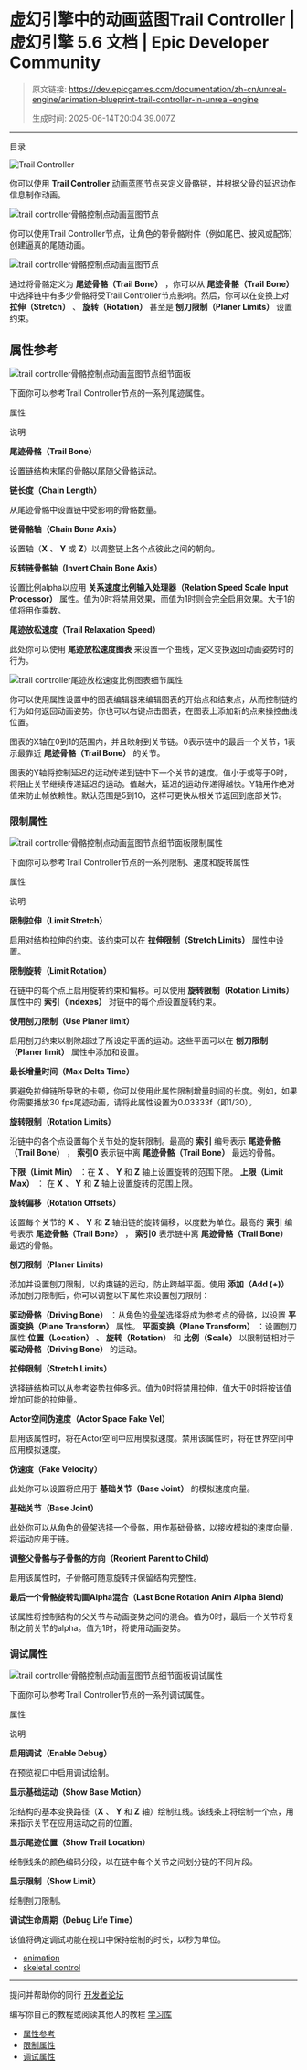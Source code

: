 # 虚幻引擎中的动画蓝图Trail Controller | 虚幻引擎 5.6 文档 | Epic Developer Community

> 原文链接: https://dev.epicgames.com/documentation/zh-cn/unreal-engine/animation-blueprint-trail-controller-in-unreal-engine
> 
> 生成时间: 2025-06-14T20:04:39.007Z

---

目录

![Trail Controller](https://dev.epicgames.com/community/api/documentation/image/9676f444-f595-46af-8dd5-2aa4d819877b?resizing_type=fill&width=1920&height=335)

你可以使用 **Trail Controller** [动画蓝图](/documentation/zh-cn/unreal-engine/animation-blueprints-in-unreal-engine)节点来定义骨骼链，并根据父骨的延迟动作信息制作动画。

![trail controller骨骼控制点动画蓝图节点](https://d1iv7db44yhgxn.cloudfront.net/documentation/images/65896904-9e21-44db-a67c-9e20cc664328/trailcontroller.png)

你可以使用Trail Controller节点，让角色的带骨骼附件（例如尾巴、披风或配饰）创建逼真的尾随动画。

![trail controller骨骼控制点动画蓝图节点](https://d1iv7db44yhgxn.cloudfront.net/documentation/images/c0c14aae-3eb3-4687-9301-6b8371261469/taildemo.gif)

通过将骨骼定义为 **尾迹骨骼（Trail Bone）** ，你可以从 **尾迹骨骼（Trail Bone）** 中选择链中有多少骨骼将受Trail Controller节点影响。然后，你可以在变换上对 **拉伸（Stretch）** 、 **旋转（Rotation）** 甚至是 **刨刀限制（Planer Limits）** 设置约束。

## 属性参考

![trail controller骨骼控制点动画蓝图节点细节面板](https://d1iv7db44yhgxn.cloudfront.net/documentation/images/5faf323f-435e-44c6-83ce-569b58c0a085/details.png)

下面你可以参考Trail Controller节点的一系列尾迹属性。

属性

说明

**尾迹骨骼（Trail Bone）**

设置链结构末尾的骨骼以尾随父骨骼运动。

**链长度（Chain Length）**

从尾迹骨骼中设置链中受影响的骨骼数量。

**链骨骼轴（Chain Bone Axis）**

设置轴（**X** 、 **Y** 或 **Z**）以调整链上各个点彼此之间的朝向。

**反转链骨骼轴（Invert Chain Bone Axis）**

设置比例alpha以应用 **关系速度比例输入处理器（Relation Speed Scale Input Processor）** 属性。值为0时将禁用效果，而值为1时则会完全启用效果。大于1的值将用作乘数。

**尾迹放松速度（Trail Relaxation Speed）**

此处你可以使用 **尾迹放松速度图表** 来设置一个曲线，定义变换返回动画姿势时的行为。

![trail controller尾迹放松速度比例图表细节属性](https://d1iv7db44yhgxn.cloudfront.net/documentation/images/89b95ce9-3514-4e71-9a06-0b58a7561dc5/graph.png)

你可以使用属性设置中的图表编辑器来编辑图表的开始点和结束点，从而控制链的行为如何返回动画姿势。你也可以右键点击图表，在图表上添加新的点来操控曲线位置。

图表的X轴在0到1的范围内，并且映射到关节链。0表示链中的最后一个关节，1表示最靠近 **尾迹骨骼（Trail Bone）** 的关节。

图表的Y轴将控制延迟的运动传递到链中下一个关节的速度。值小于或等于0时，将阻止关节继续传递延迟的运动。值越大，延迟的运动传递得越快。Y轴用作绝对值来防止帧依赖性。默认范围是5到10，这样可更快从根关节返回到底部关节。

### 限制属性

![trail controller骨骼控制点动画蓝图节点细节面板限制属性](https://d1iv7db44yhgxn.cloudfront.net/documentation/images/c87b2cf2-7cb7-45e5-9e0b-e3d9ea567e92/otherprops.png)

下面你可以参考Trail Controller节点的一系列限制、速度和旋转属性

属性

说明

**限制拉伸（Limit Stretch）**

启用对结构拉伸的约束。该约束可以在 **拉伸限制（Stretch Limits）** 属性中设置。

**限制旋转（Limit Rotation）**

在链中的每个点上启用旋转约束和偏移。可以使用 **旋转限制（Rotation Limits）** 属性中的 **索引（Indexes）** 对链中的每个点设置旋转约束。

**使用刨刀限制（Use Planer limit）**

启用刨刀约束以剔除超过了所设定平面的运动。这些平面可以在 **刨刀限制（Planer limit）** 属性中添加和设置。

**最长增量时间（Max Delta Time）**

要避免拉伸链所导致的卡顿，你可以使用此属性限制增量时间的长度。例如，如果你需要播放30 fps尾迹动画，请将此属性设置为0.03333f（即1/30）。

**旋转限制（Rotation Limits）**

沿链中的各个点设置每个关节处的旋转限制。最高的 **索引** 编号表示 **尾迹骨骼（Trail Bone）** ， **索引0** 表示链中离 **尾迹骨骼（Trail Bone）** 最远的骨骼。

**下限（Limit Min）** ：在 **X** 、 **Y** 和 **Z** 轴上设置旋转的范围下限。 **上限（Limit Max）** ： 在 **X** 、 **Y** 和 **Z** 轴上设置旋转的范围上限。

**旋转偏移（Rotation Offsets）**

设置每个关节的 **X** 、 **Y** 和 **Z** 轴沿链的旋转偏移，以度数为单位。最高的 **索引** 编号表示 **尾迹骨骼（Trail Bone）** ， **索引0** 表示链中离 **尾迹骨骼（Trail Bone）** 最远的骨骼。

**刨刀限制（Planer Limits）**

添加并设置刨刀限制，以约束链的运动，防止跨越平面。使用 **添加（Add (+)）** 添加刨刀限制后，你可以调整以下属性来设置刨刀限制：

**驱动骨骼（Driving Bone）** ：从角色的[骨架](/documentation/zh-cn/unreal-engine/skeletons-in-unreal-engine)选择将成为参考点的骨骼，以设置 **平面变换（Plane Transform）** 属性。 **平面变换（Plane Transform）** ：设置刨刀属性 **位置（Location）** 、 **旋转（Rotation）** 和 **比例（Scale）** 以限制链相对于 **驱动骨骼（Driving Bone）** 的运动。

**拉伸限制（Stretch Limits）**

选择链结构可以从参考姿势拉伸多远。值为0时将禁用拉伸，值大于0时将按该值增加可能的拉伸量。

**Actor空间伪速度（Actor Space Fake Vel）**

启用该属性时，将在Actor空间中应用模拟速度。禁用该属性时，将在世界空间中应用模拟速度。

**伪速度（Fake Velocity）**

此处你可以设置将应用于 **基础关节（Base Joint）** 的模拟速度向量。

**基础关节（Base Joint）**

此处你可以从角色的[骨架](/documentation/zh-cn/unreal-engine/skeletons-in-unreal-engine)选择一个骨骼，用作基础骨骼，以接收模拟的速度向量，将运动应用于链。

**调整父骨骼与子骨骼的方向（Reorient Parent to Child）**

启用该属性时，子骨骼可随意旋转并保留结构完整性。

**最后一个骨骼旋转动画Alpha混合（Last Bone Rotation Anim Alpha Blend）**

该属性将控制结构的父关节与动画姿势之间的混合。值为0时，最后一个关节将复制之前关节的alpha。值为1时，将使用动画姿势。

### 调试属性

![trail controller骨骼控制点动画蓝图节点细节面板调试属性](https://d1iv7db44yhgxn.cloudfront.net/documentation/images/f6637cf0-6024-4597-8874-60fbd7cf6f46/debug.png)

下面你可以参考Trail Controller节点的一系列调试属性。

属性

说明

**启用调试（Enable Debug）**

在预览视口中启用调试绘制。

**显示基础运动（Show Base Motion）**

沿结构的基本变换路径（**X** 、 **Y** 和 **Z** 轴）绘制红线。该线条上将绘制一个点，用来指示关节在应用运动之前的位置。

**显示尾迹位置（Show Trail Location）**

绘制线条的颜色编码分段，以在链中每个关节之间划分链的不同片段。

**显示限制（Show Limit）**

绘制刨刀限制。

**调试生命周期（Debug Life Time）**

该值将确定调试功能在视口中保持绘制的时长，以秒为单位。

-   [animation](https://dev.epicgames.com/community/search?query=animation)
-   [skeletal control](https://dev.epicgames.com/community/search?query=skeletal%20control)

* * *

提问并帮助你的同行 [开发者论坛](https://forums.unrealengine.com/categories?tag=unreal-engine)

编写你自己的教程或阅读其他人的教程 [学习库](https://dev.epicgames.com/community/unreal-engine/learning)

-   [属性参考](/documentation/zh-cn/unreal-engine/animation-blueprint-trail-controller-in-unreal-engine#%E5%B1%9E%E6%80%A7%E5%8F%82%E8%80%83)
-   [限制属性](/documentation/zh-cn/unreal-engine/animation-blueprint-trail-controller-in-unreal-engine#%E9%99%90%E5%88%B6%E5%B1%9E%E6%80%A7)
-   [调试属性](/documentation/zh-cn/unreal-engine/animation-blueprint-trail-controller-in-unreal-engine#%E8%B0%83%E8%AF%95%E5%B1%9E%E6%80%A7)